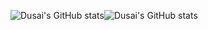 ![Dusai's GitHub stats](https://github-readme-stats.vercel.app/api?username=supbose)![Dusai's GitHub stats](https://github-readme-stats.vercel.app/api?username=stacklens)

<!--
**supbose/supbose** is a ✨ _special_ ✨ repository because its `README.md` (this file) appears on your GitHub profile.

Here are some ideas to get you started:

- 🔭 I’m currently working on ...
- 🌱 I’m currently learning ...
- 👯 I’m looking to collaborate on ...
- 🤔 I’m looking for help with ...
- 💬 Ask me about ...
- 📫 How to reach me: ...
- 😄 Pronouns: ...
- ⚡ Fun fact: ...
-->
